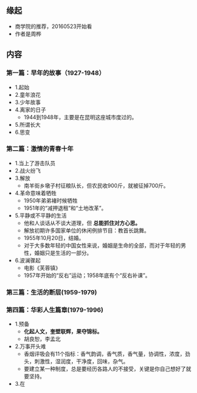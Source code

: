 ##  缘起
+ 商学院的推荐，20160523开始看
+ 作者是周桦

##  内容
### 第一篇：早年的故事（1927-1948）
+ 1.起始
+ 2.童年浪花
+ 3.少年故事
+ 4.离家的日子
	+ 1944到1948年，主要是在昆明这座城市度过的。
+ 5.所谓长大
+ 6.思变

### 第二篇：激情的青春十年
+ 1.当上了游击队员
+ 2.战火纷飞
+ 3.解放
	+ 南羊街乡墩子村征粮队长，但农民收900斤，就被征掉700斤。
+ 4.革命意味着牺牲
	+ 1950年弟弟褚时候牺牲
	+ 1951年的“减押退租”和“土地改革”。
+ 5.平静或不平静的生活
	+ 他和人谈话从不谈大道理，但 **总能抓住对方心思。**
	+ 解放初期许多国家单位的休闲例排节目：教首长跳舞。
	+ 1955年10月20日，结婚。
	+ 对于大多数年轻的中国女性来说，婚姻是生命的全部，而对于年轻的男性，婚姻只是生活的一部分。
+ 6.波澜骤起
	+ 电影《芙蓉镇》
	+ 1957年开始的“反右”运动；1958年底有个“反右补课”。

### 第三篇：生活的断层(1959-1979)

### 第四篇：华彩人生篇章(1979-1996)
+ 1.预备
	+ **化起人文，奎壁联辉，果夺锦标。**
	+ 胡良恕，李孟北
+ 2.万事开头难
	+ 香烟评吸会有11个指标：香气韵调，香气质，香气量，协调性，浓度，劲头，刺激性，湿润度，干净度，回味，杂气。
	+ 要建立某一种制度，总是要经历各路人的不接受，关键是你自己想好了就要坚持。
+ 3.在